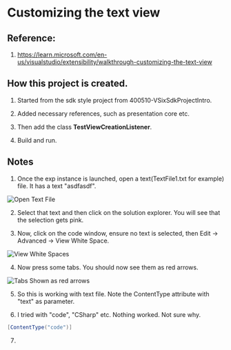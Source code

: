 # Customizing the text view

## Reference: 
1. https://learn.microsoft.com/en-us/visualstudio/extensibility/walkthrough-customizing-the-text-view

## How this project is created. 
1. Started from the sdk style project from 400510-VSixSdkProjectIntro.

2. Added necessary references, such as presentation core etc.

3. Then add the class **TestViewCreationListener**.

4. Build and run. 

## Notes
1. Once the exp instance is launched, open a text(TextFile1.txt for example) file. It has a text "asdfasdf".

![Open Text File](images/52_50OpeningATextFile.jpg)

2. Select that text and then click on the solution explorer. You will see that the selection gets pink. 

3. Now, click on the code window, ensure no text is selected, then Edit -> Advanced -> View White Space.

![View White Spaces](images/53_50EditAdvanced.jpg)

4. Now press some tabs. You should now see them as red arrows.

![Tabs Shown as red arrows](images/54_50TabsShownAsRedArrows.jpg)

5. So this is working with text file. Note the ContentType attribute with "text" as parameter. 

6. I tried with "code", "CSharp" etc. Nothing worked. Not sure why.  

```cs
[ContentType("code")]
```

7. 